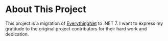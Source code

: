 # About This Project

This project is a migration of [EverythingNet](https://github.com/ju2pom/EverythingNet) to .NET 7. I want to express my gratitude to the original project contributors for their hard work and dedication.